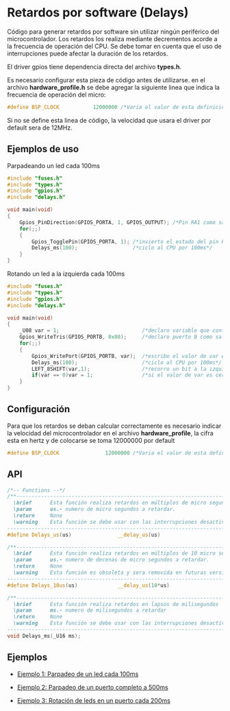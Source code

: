 Retardos por software (Delays)
==============================

Código para generar retardos por software sin utilizar ningún periférico del microcontrolador. Los retardos los realiza mediante decrementos acorde a la frecuencia de operación del CPU. Se debe tomar en cuenta que el uso de interrupciones puede afectar la duración de los retardos.

El driver gpios tiene dependencia directa del archivo **types.h**.

Es necesario configurar esta pieza de código antes de utilizarse. en el archivo **hardware_profile.h** se debe agregar la siguiente linea que indica la frecuencia de operación del micro:

```C
#define BSP_CLOCK           12000000 /*Varia el valor de esta definición acorde a la frecuencia de tu aplicación*/
```

Si no se define esta linea de código, la velocidad que usara el driver por default sera de 12MHz.

Ejemplos de uso
----------------

Parpadeando un led cada 100ms

```C
#include "fuses.h"
#include "types.h"
#include "gpios.h"
#include "delays.h"

void main(void)
{
	Gpios_PinDirection(GPIOS_PORTA, 1, GPIOS_OUTPUT); /*Pin RA1 como salida*/
	for(;;)
	{
    	Gpios_TogglePin(GPIOS_PORTA, 1); /*invierto el estado del pin RA1*/
    	Delays_ms(100);                  /*ciclo al CPU por 100ms*/
	}
}
```

Rotando un led a la izquierda cada 100ms
```C
#include "fuses.h"
#include "types.h"
#include "gpios.h"
#include "delays.h"

void main(void)
{
	_U08 var = 1;                           /*declaro variable que contendrá el valor a rotar*/
	Gpios_WriteTris(GPIOS_PORTB, 0x00);     /*declaro puerto B como salida*/
	for(;;)
	{
    	Gpios_WritePort(GPIOS_PORTB, var);  /*escribo el valor de var en el puerto B*/
    	Delays_ms(100);                     /*ciclo al CPU por 100ms*/
    	LEFT_8SHIFT(var,1);                 /*recorro un bit a la izquierda el valor de var*/
    	if(var == 0)var = 1; 				/*si el valor de var es cero vuelve a empezar*/
	}
}
``` 

Configuración
-------------

Para que los retardos se deban calcular correctamente es necesario indicar la velocidad del microcontrolador en el archivo **hardware_profile**, la cifra esta en hertz y de colocarse se toma 12000000 por default

```C
#define BSP_CLOCK               12000000 /*Varia el valor de esta definición acorde a la frecuencia de tu aplicación*/
```


API
---

```C
/*-- Functions --*/
/**---------------------------------------------------------------------------------------------
  \brief      Esta función realiza retardos en múltiplos de micro segundos
  \param      us.- numero de micro segundos a retardar.
  \return     None
  \warning    Esta función se debe usar con las interrupciones desactivadas
---------------------------------------------------------------------------------------------*/
#define Delays_us(us)               __delay_us(us)

/**---------------------------------------------------------------------------------------------    
  \brief      Esta función realiza retardos en múltiplos de 10 micro segundos
  \param      us.- numero de decenas de micro segundos a retardar.
  \return     None
  \warning    Esta función es obsoleta y sera removida en futuras versiones
----------------------------------------------------------------------------------------------*/
#define Delays_10us(us)             __delay_us(10*us)

/**---------------------------------------------------------------------------------------------
  \brief      Esta función realiza retardos en lapsos de milisegundos
  \param      ms.- numero de milisegundos a retardar
  \return     None
  \warning    Esta función se debe usar con las interrupciones desactivadas
----------------------------------------------------------------------------------------------*/
void Delays_ms(_U16 ms);
```

Ejemplos
--------

- [Ejemplo 1: Parpadeo de un led cada 100ms][1]
- [Ejemplo 2: Parpadeo de un  puerto completo a 500ms][2]
- [Ejemplo 3: Rotación de leds en un puerto cada 200ms][3]


  [1]: https://github.com/Hotboards/Examples/blob/master/Microchip/delays1.X/main.c
  [2]: https://github.com/Hotboards/Examples/blob/master/Microchip/delays2.X/main.c
  [3]: https://github.com/Hotboards/Examples/blob/master/Microchip/delays3.X/main.c

 